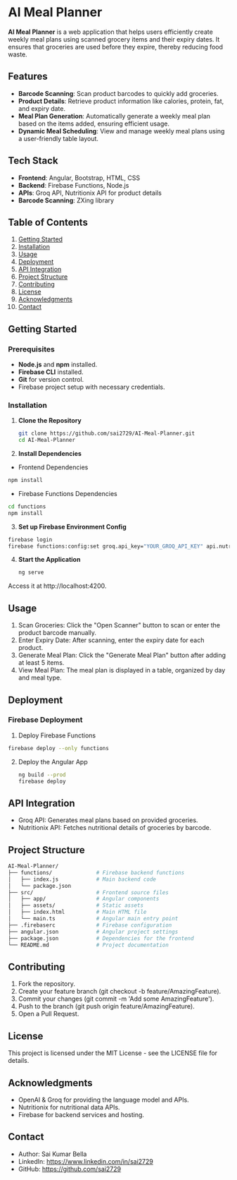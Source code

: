 # AI Meal Planner

**AI Meal Planner** is a web application that helps users efficiently create weekly meal plans using scanned grocery items and their expiry dates. It ensures that groceries are used before they expire, thereby reducing food waste.

## Features
- **Barcode Scanning**: Scan product barcodes to quickly add groceries.
- **Product Details**: Retrieve product information like calories, protein, fat, and expiry date.
- **Meal Plan Generation**: Automatically generate a weekly meal plan based on the items added, ensuring efficient usage.
- **Dynamic Meal Scheduling**: View and manage weekly meal plans using a user-friendly table layout.

## Tech Stack
- **Frontend**: Angular, Bootstrap, HTML, CSS
- **Backend**: Firebase Functions, Node.js
- **APIs**: Groq API, Nutritionix API for product details
- **Barcode Scanning**: ZXing library

## Table of Contents
1. [Getting Started](#getting-started)
2. [Installation](#installation)
3. [Usage](#usage)
4. [Deployment](#deployment)
5. [API Integration](#api-integration)
6. [Project Structure](#project-structure)
7. [Contributing](#contributing)
8. [License](#license)
9. [Acknowledgments](#acknowledgments)
10. [Contact](#contact)

## Getting Started

### Prerequisites
- **Node.js** and **npm** installed.
- **Firebase CLI** installed.
- **Git** for version control.
- Firebase project setup with necessary credentials.

### Installation
1. **Clone the Repository**
   ```sh
   git clone https://github.com/sai2729/AI-Meal-Planner.git
   cd AI-Meal-Planner
   ```
2. **Install Dependencies**
  - Frontend Dependencies
  ```sh
  npm install
  ```
  - Firebase Functions Dependencies
  ```sh
  cd functions
  npm install
  ```
3. **Set up Firebase Environment Config**
  ```sh
  firebase login
  firebase functions:config:set groq.api_key="YOUR_GROQ_API_KEY" api.nutritionix_app_id="YOUR_APP_ID" api.nutritionix_api_key="YOUR_API_KEY"
  ```
4. **Start the Application**
   ```sh
   ng serve
   ```
  Access it at http://localhost:4200.

## Usage
1. Scan Groceries: Click the "Open Scanner" button to scan or enter the product barcode manually.
2. Enter Expiry Date: After scanning, enter the expiry date for each product.
3. Generate Meal Plan: Click the "Generate Meal Plan" button after adding at least 5 items.
4. View Meal Plan: The meal plan is displayed in a table, organized by day and meal type.

## Deployment
### Firebase Deployment
1. Deploy Firebase Functions
  ```sh
  firebase deploy --only functions
  ```
2. Deploy the Angular App
   ```sh
   ng build --prod
   firebase deploy
   ```
## API Integration
- Groq API: Generates meal plans based on provided groceries.
- Nutritionix API: Fetches nutritional details of groceries by barcode.

## Project Structure
```sh
AI-Meal-Planner/
├── functions/              # Firebase backend functions
│   ├── index.js            # Main backend code
│   └── package.json
├── src/                    # Frontend source files
│   ├── app/                # Angular components
│   ├── assets/             # Static assets
│   ├── index.html          # Main HTML file
│   └── main.ts             # Angular main entry point
├── .firebaserc             # Firebase configuration
├── angular.json            # Angular project settings
├── package.json            # Dependencies for the frontend
└── README.md               # Project documentation
```

## Contributing
1. Fork the repository.
2. Create your feature branch (git checkout -b feature/AmazingFeature).
3. Commit your changes (git commit -m 'Add some AmazingFeature').
4. Push to the branch (git push origin feature/AmazingFeature).
5. Open a Pull Request.

## License
This project is licensed under the MIT License - see the LICENSE file for details.

## Acknowledgments
- OpenAI & Groq for providing the language model and APIs.
- Nutritionix for nutritional data APIs.
- Firebase for backend services and hosting.

## Contact
- Author: Sai Kumar Bella
- LinkedIn: https://www.linkedin.com/in/sai2729
- GitHub: https://github.com/sai2729
